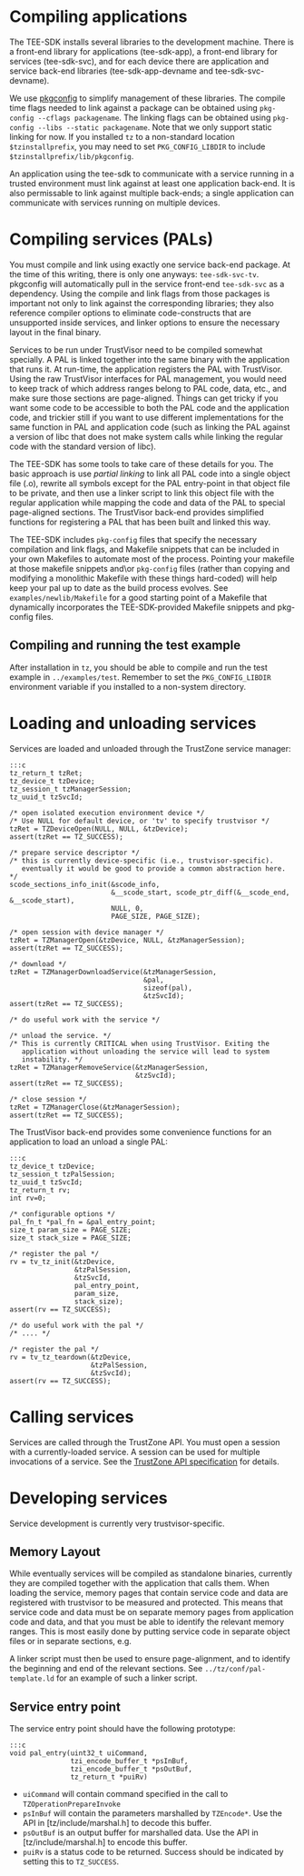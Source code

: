 # Compiling applications

The TEE-SDK installs several libraries to the development machine. 
There is a front-end library for applications (tee-sdk-app), a 
front-end library for services (tee-sdk-svc), and for each device 
there are application and service back-end libraries 
(tee-sdk-app-devname and tee-sdk-svc-devname). 

We use [pkgconfig][1] to simplify management of these libraries.  The
compile time flags needed to link against a package can be obtained
using `pkg-config --cflags packagename`. The linking flags can be
obtained using `pkg-config --libs --static packagename`. Note that we
only support static linking for now. If you installed `tz` to a
non-standard location `$tzinstallprefix`, you may need to set
`PKG_CONFIG_LIBDIR` to include `$tzinstallprefix/lib/pkgconfig`.

[1]: http://pkg-config.freedesktop.org/wiki/

An application using the tee-sdk to communicate with a service running
in a trusted environment must link against at least one application
back-end. It is also permissable to link against multiple back-ends; a
single application can communicate with services running on multiple
devices. 

# Compiling services (PALs)

You must compile and link using exactly one service back-end
package. At the time of this writing, there is only one anyways:
`tee-sdk-svc-tv`. pkgconfig will automatically pull in the service
front-end `tee-sdk-svc` as a dependency. Using the compile and link
flags from those packages is important not only to link against the
corresponding libraries; they also reference compiler options to
eliminate code-constructs that are unsupported inside services, and
linker options to ensure the necessary layout in the final binary.

Services to be run under TrustVisor need to be compiled somewhat
specially. A PAL is linked together into the same binary with the
application that runs it. At run-time, the application registers the
PAL with TrustVisor. Using the raw TrustVisor interfaces for PAL
management, you would need to keep track of which address ranges belong to
PAL code, data, etc., and make sure those sections are page-aligned.
Things can get tricky if you want some code to be accessible to both
the PAL code and the application code, and trickier still if you want
to use different implementations for the same function in PAL and
application code (such as linking the PAL against a version of libc
that does not make system calls while linking the regular code with the
standard version of libc).

The TEE-SDK has some tools to take care of these details for you. The
basic approach is use _partial linking_ to link all PAL code into a
single object file (.o), rewrite all symbols except for the PAL
entry-point in that object file to be private, and then use a linker
script to link this object file with the regular application while
mapping the code and data of the PAL to special page-aligned sections. The
TrustVisor back-end provides simplified functions for registering a
PAL that has been built and linked this way.

The TEE-SDK includes `pkg-config` files that specify the necessary
compilation and link flags, and Makefile snippets that can be included
in your own Makefiles to automate most of the process. Pointing your
makefile at those makefile snippets and\or `pkg-config` files (rather
than copying and modifying a monolithic Makefile with these things
hard-coded) will help keep your pal up to date as the build process
evolves. See `examples/newlib/Makefile` for
a good starting point of a Makefile that dynamically incorporates the
TEE-SDK-provided Makefile snippets and pkg-config files.

## Compiling and running the test example

After installation in `tz`, you should be able to compile and run
the test example in `../examples/test`. Remember to set
the `PKG_CONFIG_LIBDIR` environment variable if you installed to a
non-system directory.

# Loading and unloading services

Services are loaded and unloaded through the TrustZone service manager:

    :::c
    tz_return_t tzRet;
    tz_device_t tzDevice;
    tz_session_t tzManagerSession;
    tz_uuid_t tzSvcId;

    /* open isolated execution environment device */
    /* Use NULL for default device, or 'tv' to specify trustvisor */
    tzRet = TZDeviceOpen(NULL, NULL, &tzDevice);
    assert(tzRet == TZ_SUCCESS);

    /* prepare service descriptor */
    /* this is currently device-specific (i.e., trustvisor-specific).
       eventually it would be good to provide a common abstraction here. */
    scode_sections_info_init(&scode_info,
                             &__scode_start, scode_ptr_diff(&__scode_end, &__scode_start),
                             NULL, 0,
                             PAGE_SIZE, PAGE_SIZE);

    /* open session with device manager */
    tzRet = TZManagerOpen(&tzDevice, NULL, &tzManagerSession);
    assert(tzRet == TZ_SUCCESS);

    /* download */
    tzRet = TZManagerDownloadService(&tzManagerSession,
                                     &pal,
                                     sizeof(pal),
                                     &tzSvcId);
    assert(tzRet == TZ_SUCCESS);

    /* do useful work with the service */
  
    /* unload the service. */
    /* This is currently CRITICAL when using TrustVisor. Exiting the
       application without unloading the service will lead to system
       instability. */
    tzRet = TZManagerRemoveService(&tzManagerSession,
                                   &tzSvcId);
    assert(tzRet == TZ_SUCCESS);

    /* close session */
    tzRet = TZManagerClose(&tzManagerSession);
    assert(tzRet == TZ_SUCCESS);

The TrustVisor back-end provides some convenience functions for an
application to load an unload a single PAL:

    :::c
    tz_device_t tzDevice;
    tz_session_t tzPalSession;
    tz_uuid_t tzSvcId;
    tz_return_t rv;
    int rv=0;
  
    /* configurable options */
    pal_fn_t *pal_fn = &pal_entry_point;
    size_t param_size = PAGE_SIZE;
    size_t stack_size = PAGE_SIZE;

    /* register the pal */
    rv = tv_tz_init(&tzDevice,
                    &tzPalSession,
                    &tzSvcId,
                    pal_entry_point,
                    param_size,
                    stack_size);
    assert(rv == TZ_SUCCESS);

    /* do useful work with the pal */
    /* .... */

    /* register the pal */
    rv = tv_tz_teardown(&tzDevice,
                        &tzPalSession,
                        &tzSvcId);
    assert(rv == TZ_SUCCESS);

# Calling services

Services are called through the TrustZone API. You must open a session
with a currently-loaded service. A session can be used for multiple
invocations of a service. See the
[TrustZone API specification](../tz/TrustZone_API_3.0_Specification.pdf)
for details.

# Developing services

Service development is currently very trustvisor-specific. 

## Memory Layout

While eventually services will be compiled as standalone binaries,
currently they are compiled together with the application that calls
them. When loading the service, memory pages that contain service code
and data are registered with trustvisor to be measured and protected.
This means that service code and data must be on separate memory
pages from application code and data, and that you must be able to identify
the relevant memory ranges. This is most easily done by putting service
code in separate object files or in separate sections, e.g.

A linker script must then be used to ensure page-alignment, and to
identify the beginning and end of the relevant sections. See
`../tz/conf/pal-template.ld` for an example of such a linker script.

## Service entry point

The service entry point should have the following prototype:

    :::c
    void pal_entry(uint32_t uiCommand,
                   tzi_encode_buffer_t *psInBuf,
                   tzi_encode_buffer_t *psOutBuf,
                   tz_return_t *puiRv)

 * `uiCommand` will contain command specified in the call to
   `TZOperationPrepareInvoke`
 * `psInBuf` will contain the parameters marshalled by `TZEncode*`. 
   Use the API in [tz/include/marshal.h] to decode this buffer.
 * `psOutBuf` is an output buffer for marshalled data. Use the
   API in [tz/include/marshal.h] to encode this buffer.
 * `puiRv` is a status code to be returned. Success should be indicated
   by setting this to `TZ_SUCCESS`.
